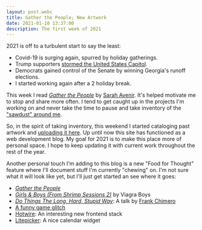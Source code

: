 ```yaml
---
layout: post.webc
title: Gather the People; New Artwork
date: 2021-01-10 13:37:00
description: The first week of 2021
---
```


2021 is off to a turbulent start to say the least:

 * Covid-19 is surging again, spurred by holiday gatherings.
 * Trump supporters [stormed the United States Capitol](https://en.wikipedia.org/wiki/2021_storming_of_the_United_States_Capitol).
 * Democrats gained control of the Senate by winning Georgia's runoff elections.
 * I started working again after a 2 holiday break.

This week I read [_Gather the People_](https://gatherthepeople.com) by [Sarah Avenir](https://twitter.com/sarahavenir). It's helped motivate me to stop and share more often. I tend to get caught up in the projects I'm working on and never take the time to pause and take inventory of the ["sawdust" around me](https://signalvnoise.com/posts/1620-sell-your-by-products).

So, in the spirit of taking inventory, this weekend I started cataloging past artwork and [uploading it here](/pictures). Up until now this site has functioned as a web development blog. My goal for 2021 is to make this place more of personal space. I hope to keep updating it with current work throughout the rest of the year.

Another personal touch I'm adding to this blog is a new "Food for Thought" feature where I'll document stuff I'm currently "chewing" on. I'm not sure what it will look like yet, but I'll just get started an see where it goes:

 * [_Gather the People_](https://gatherthepeople.com)
 * [_Girls & Boys (From Shrimp Sessions 2)_](https://www.youtube.com/watch?app=desktop&v=sHSLWOh3lJg) by Viagra Boys
 * [_Do Things The Long, Hard, Stupid Way_](https://vimeo.com/59384516): A talk by [Frank Chimero](https://twitter.com/frank_chimero)
 * [A funny game glitch](https://youtu.be/CxUrZFAPdiU)
 * [Hotwire](https://turbo.hotwire.dev): An interesting new frontend stack
 * [Litepicker](https://wakirin.github.io/Litepicker): A nice calendar widget
